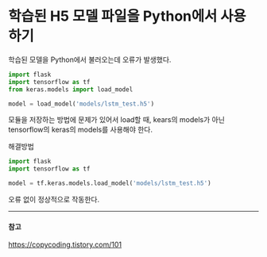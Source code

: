 # 학습된 H5 모델 파일을 Python에서 사용하기

학습된 모델을 Python에서 불러오는데 오류가 발생했다.

```python
import flask
import tensorflow as tf
from keras.models import load_model

model = load_model('models/lstm_test.h5')
```

모듈을 저장하는 방법에 문제가 있어서 load할 때, kears의 models가 아닌 tensorflow의 keras의 models를 사용해야 한다.

해결방법

```python
import flask
import tensorflow as tf

model = tf.keras.models.load_model('models/lstm_test.h5')
```

오류 없이 정상적으로 작동한다.

---
#### 참고

https://copycoding.tistory.com/101

